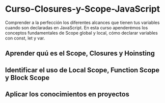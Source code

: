 # Curso-Closures-y-Scope-JavaScript

Comprender a la perfección los diferentes alcances que tienen tus variables cuando son declaradas en JavaScript. En esta curso apenderémos los conceptos fundamentales de Scope global y local, cómo declarar variables con const, let y var. 

## Aprender quú es el Scope, Closures y Hoinsting
## Identificar el uso de Local Scope, Function Scope y Block Scope
## Aplicar los conocimientos en proyectos
